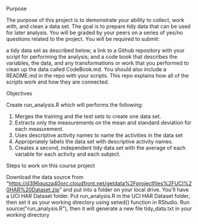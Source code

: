 Purpose

The purpose of this project is to demonstrate your ability to collect, work with, and clean a data set. The goal is to prepare tidy data that can be used for later analysis. You will be graded by your peers on a series of yes/no questions related to the project. You will be required to submit:

a tidy data set as described below;
a link to a Github repository with your script for performing the analysis; and
a code book that describes the variables, the data, and any transformations or work that you performed to clean up the data called CodeBook.md.
You should also include a README.md in the repo with your scripts. This repo explains how all of the scripts work and how they are connected.

Objectives

Create run_analysis.R which will performs the following:

1) Merges the training and the test sets to create one data set.
2) Extracts only the measurements on the mean and standard deviation for each measurement.
3) Uses descriptive activity names to name the activities in the data set
4) Appropriately labels the data set with descriptive activity names.
5) Creates a second, independent tidy data set with the average of each variable for each activity and each subject.



Steps to work on this course project

Download the data source from "https://d396qusza40orc.cloudfront.net/getdata%2Fprojectfiles%2FUCI%20HAR%20Dataset.zip" and put into a folder on your local drive. You'll have a UCI HAR Dataset folder.
Put run_analysis.R in the UCI HAR Dataset folder, then set it as your working directory using setwd() function in RStudio.
Run source("run_analysis.R"), then it will generate a new file tidy_data.txt in your working directory




